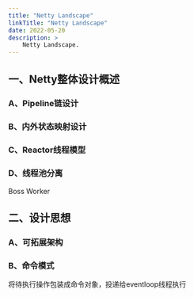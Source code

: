 ```yaml
---
title: "Netty Landscape"
linkTitle: "Netty Landscape"
date: 2022-05-20
description: >
    Netty Landscape.
---
```


## 一、Netty整体设计概述

### A、Pipeline链设计

### B、内外状态映射设计

### C、Reactor线程模型

### D、线程池分离

Boss Worker

## 二、设计思想

### A、可拓展架构

### B、命令模式

将待执行操作包装成命令对象，投递给eventloop线程执行
